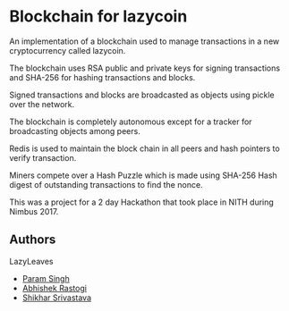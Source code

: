 # Blockchain for lazycoin

An implementation of a blockchain used to manage transactions in a new cryptocurrency called lazycoin.

The blockchain uses RSA public and private keys for signing transactions and SHA-256 for hashing transactions and blocks.

Signed transactions and blocks are broadcasted as objects using pickle over the network.

The blockchain is completely autonomous except for a tracker for broadcasting objects among peers. 

Redis is used to maintain the block chain in all peers and hash pointers to verify transaction.

Miners compete over a Hash Puzzle which is made using SHA-256 Hash digest of outstanding transactions to find the nonce.

This was a project for a 2 day Hackathon that took place in NITH during Nimbus 2017.


## Authors

LazyLeaves

* [Param Singh](https://github.com/paramsingh)
* [Abhishek Rastogi](https://github.com/Princu7)
* [Shikhar Srivastava](https://github.com/shikharsrivastava)
